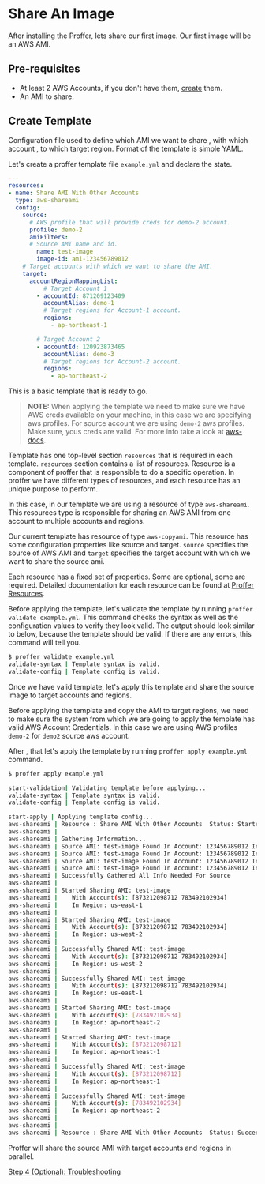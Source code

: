 # Share An Image

After installing the Proffer, lets share our first image. Our first image will be an AWS AMI.

## Pre-requisites

* At least 2 AWS Accounts, if you don't have them, [create](https://aws.amazon.com/free/) them.
* An AMI to share.

## Create Template

Configuration file used to define which AMI we want to share , with which account , to which target region. Format of the template is simple YAML.

Let's create a proffer template file `example.yml` and declare the state.

```YAML
---
resources:
- name: Share AMI With Other Accounts
  type: aws-shareami
  config:
    source:
      # AWS profile that will provide creds for demo-2 account.
      profile: demo-2
      amiFilters:
      # Source AMI name and id.
        name: test-image
        image-id: ami-123456789012
    # Target accounts with which we want to share the AMI.
    target:
      accountRegionMappingList:
          # Target Account 1
        - accountId: 871209123409
          accountAlias: demo-1
          # Target regions for Account-1 account.
          regions:
            - ap-northeast-1

        # Target Account 2
        - accountId: 120923873465
          accountAlias: demo-3
          # Target regions for Account-2 account.
          regions:
            - ap-northeast-2

```

This is a basic template that is ready to go.

> **NOTE:**
    When applying the template we need to make sure we have AWS creds available on your machine, in this case we are specifying aws profiles. For source account we are using `demo-2` aws profiles. Make sure, yous creds are valid. For more info take a look at [aws-docs](https://docs.aws.amazon.com/AWSEC2/latest/UserGuide/sharingamis-explicit.html).

Template has one top-level section `resources` that is required in each template. `resources` section contains a list of resources. Resource is a component of proffer that is responsible to do a specific operation. In proffer we have different types of resources, and each resource has an unique purpose to perform.

In this case, in our template we are using a resource of type `aws-shareami`. This resources type is responsible for sharing an AWS AMI from one account to multiple accounts and regions.

Our current template has resource of type `aws-copyami`. This resource has some configuration properties like source and target.
`source` specifies the source of AWS AMI and `target` specifies the target account with which we want to share the source ami.

Each resource has a fixed set of properties. Some are optional, some are required. Detailed documentation for each resource can be found at [Proffer Resources](../resources/README.md).

Before applying the template, let's validate the template by running `proffer validate example.yml`. This command checks the syntax as well as the configuration values to verify they look valid. The output should look similar to below, because the template should be valid. If there are any errors, this command will tell you.

```Bash
$ proffer validate example.yml
validate-syntax | Template syntax is valid.
validate-config | Template config is valid.
```

Once we have valid template, let's apply this template and share the source image to target accounts and regions.

Before applying the template and copy the AMI to target regions, we need to make sure the system from which we are going to apply the template has valid AWS Account Credentials. In this case we are using AWS profiles `demo-2` for `demo2` source aws account.

After , that let's apply the template by running `proffer apply example.yml` command.

```bash
$ proffer apply example.yml

start-validation| Validating template before applying...
validate-syntax | Template syntax is valid.
validate-config | Template config is valid.

start-apply | Applying template config...
aws-shareami | Resource : Share AMI With Other Accounts  Status: Started
aws-shareami |
aws-shareami | Gathering Information...
aws-shareami | Source AMI: test-image Found In Account: 123456789012 In Region: ap-northeast-1
aws-shareami | Source AMI: test-image Found In Account: 123456789012 In Region: ap-northeast-2
aws-shareami | Source AMI: test-image Found In Account: 123456789012 In Region: us-west-2
aws-shareami | Source AMI: test-image Found In Account: 123456789012 In Region: us-east-1
aws-shareami | Successfully Gathered All Info Needed For Source
aws-shareami |
aws-shareami | Started Sharing AMI: test-image
aws-shareami | 	  With Account(s): [873212098712 783492102934]
aws-shareami | 	  In Region: us-east-1
aws-shareami |
aws-shareami | Started Sharing AMI: test-image
aws-shareami | 	  With Account(s): [873212098712 783492102934]
aws-shareami | 	  In Region: us-west-2
aws-shareami |
aws-shareami | Successfully Shared AMI: test-image
aws-shareami | 	  With Account(s): [873212098712 783492102934]
aws-shareami | 	  In Region: us-west-2
aws-shareami |
aws-shareami | Successfully Shared AMI: test-image
aws-shareami | 	  With Account(s): [873212098712 783492102934]
aws-shareami | 	  In Region: us-east-1
aws-shareami |
aws-shareami | Started Sharing AMI: test-image
aws-shareami | 	  With Account(s): [783492102934]
aws-shareami | 	  In Region: ap-northeast-2
aws-shareami |
aws-shareami | Started Sharing AMI: test-image
aws-shareami | 	  With Account(s): [873212098712]
aws-shareami | 	  In Region: ap-northeast-1
aws-shareami |
aws-shareami | Successfully Shared AMI: test-image
aws-shareami | 	  With Account(s): [873212098712]
aws-shareami | 	  In Region: ap-northeast-1
aws-shareami |
aws-shareami | Successfully Shared AMI: test-image
aws-shareami | 	  With Account(s): [783492102934]
aws-shareami | 	  In Region: ap-northeast-2
aws-shareami |
aws-shareami |
aws-shareami | Resource : Share AMI With Other Accounts  Status: Succeeded

```

Proffer will share the source AMI with target accounts and regions in parallel.


[Step 4 (Optional): Troubleshooting](troubleshooting.md)
